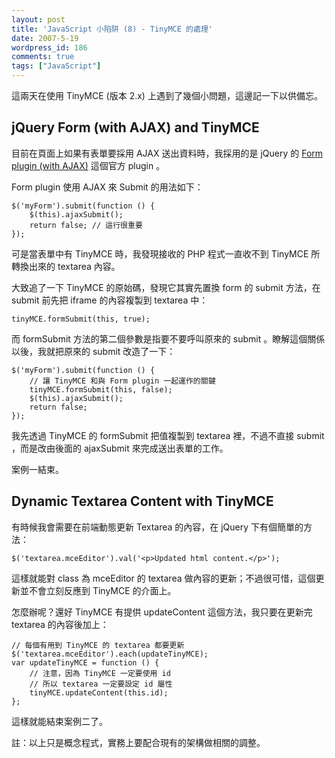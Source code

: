 ```yaml
---
layout: post
title: 'JavaScript 小陷阱 (8) - TinyMCE 的處理'
date: 2007-5-19
wordpress_id: 186
comments: true
tags: ["JavaScript"]
---
```


這兩天在使用 TinyMCE (版本 2.x) 上遇到了幾個小問題，這邊記一下以供備忘。

<!--more-->

## jQuery Form (with AJAX) and TinyMCE

目前在頁面上如果有表單要採用 AJAX 送出資料時，我採用的是 jQuery 的 [Form plugin (with AJAX)](http://www.malsup.com/jquery/form/) 這個官方 plugin 。

Form plugin 使用 AJAX 來 Submit 的用法如下： 

```
$('myForm').submit(function () {
    $(this).ajaxSubmit();
    return false; // 這行很重要
});

```

可是當表單中有 TinyMCE 時，我發現接收的 PHP 程式一直收不到 TinyMCE 所轉換出來的 textarea 內容。

大致追了一下 TinyMCE 的原始碼，發現它其實先置換 form 的 submit 方法，在 submit 前先把 iframe 的內容複製到 textarea 中：

```
tinyMCE.formSubmit(this, true);

```

而 formSubmit 方法的第二個參數是指要不要呼叫原來的 submit 。瞭解這個關係以後，我就把原來的 submit 改造了一下：

```
$('myForm').submit(function () {
    // 讓 TinyMCE 和與 Form plugin 一起運作的關鍵
    tinyMCE.formSubmit(this, false);
    $(this).ajaxSubmit();
    return false;
});

```

我先透過 TinyMCE 的 formSubmit 把值複製到 textarea 裡，不過不直接 submit ，而是改由後面的 ajaxSubmit 來完成送出表單的工作。

案例一結束。 

## Dynamic Textarea Content with TinyMCE

有時候我會需要在前端動態更新 Textarea 的內容，在 jQuery 下有個簡單的方法：

```
$('textarea.mceEditor').val('<p>Updated html content.</p>');

```

這樣就能對 class 為 mceEditor 的 textarea 做內容的更新；不過很可惜，這個更新並不會立刻反應到 TinyMCE 的介面上。

怎麼辦呢？還好 TinyMCE 有提供 updateContent 這個方法，我只要在更新完 textarea 的內容後加上：

```
// 每個有用到 TinyMCE 的 textarea 都要更新
$('textarea.mceEditor').each(updateTinyMCE);
var updateTinyMCE = function () {
    // 注意，因為 TinyMCE 一定要使用 id
    // 所以 textarea 一定要設定 id 屬性
    tinyMCE.updateContent(this.id);
};

```

這樣就能結束案例二了。

註：以上只是概念程式，實務上要配合現有的架構做相關的調整。
